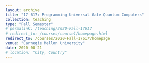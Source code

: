 ```yaml
---
layout: archive
title: "17-617: Programming Universal Gate Quantum Computers"
collection: teaching
type: "Fall Semester"
# permalink: /teaching/2020-Fall-17617
# redirect_to: /courses/course1/homepage.html
redirect_to: /courses/2020-Fall-17617/homepage
venue: "Carnegie Mellon University"
date: 2020-08-21
# location: "City, Country"
---
```

